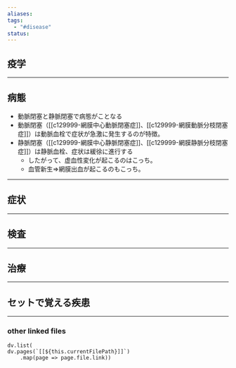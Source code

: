 ```yaml
---
aliases: 
tags:
  - "#disease"
status:
---
```

## 疫学
---
## 病態
- 動脈閉塞と静脈閉塞で病態がことなる
- 動脈閉塞（[[c129999-網膜中心動脈閉塞症]]、[[c129999-網膜動脈分枝閉塞症]]）は動脈血栓で症状が急激に発生するのが特徴。
- 静脈閉塞（[[c129999-網膜中心静脈閉塞症]]、[[c129999-網膜静脈分枝閉塞症]]）は静脈血栓、症状は緩徐に進行する
	- したがって、虚血性変化が起こるのはこっち。
	- 血管新生⇒網膜出血が起こるのもこっち。
---
## 症状
---
## 検査
---
## 治療
---
## セットで覚える疾患

---
### other linked files
```dataviewjs
dv.list(
dv.pages(`[[${this.currentFilePath}]]`)
	.map(page => page.file.link))
```